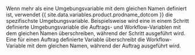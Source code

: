Wenn mehr als eine Umgebungsvariable mit dem gleichen Namen definiert ist, verwendet {{ site.data.variables.product.prodname_dotcom }} die spezifischste Umgebungsvariable. Beispielsweise wird eine in einem Schritt definierte Umgebungsvariable die Auftrags- und Workflow-Variablen mit dem gleichen Namen überschreiben, während der Schritt ausgeführt wird. Eine für einen Auftrag definierte Variable überschreibt die Workflow-Variable mit dem gleichen Namen, während der Auftrag ausgeführt wird.

